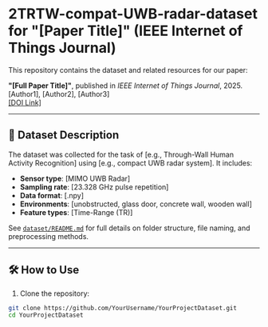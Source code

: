 # 2TRTW-compat-UWB-radar-dataset for "[Paper Title]" (IEEE Internet of Things Journal)

This repository contains the dataset and related resources for our paper:

**"[Full Paper Title]"**, published in *IEEE Internet of Things Journal*, 2025.  
[Author1], [Author2], [Author3]  
[[DOI Link]](https://doi.org/xx.xxxx/xxxxx)

---

## 📂 Dataset Description

The dataset was collected for the task of [e.g., Through-Wall Human Activity Recognition] using [e.g., compact UWB radar system]. It includes:

- **Sensor type**: [MIMO UWB Radar]
- **Sampling rate**: [23.328 GHz pulse repetition]
- **Data format**: [.npy]
- **Environments**: [unobstructed, glass door, concrete wall, wooden wall]
- **Feature types**: [Time-Range (TR)]

See [`dataset/README.md`](dataset/README.md) for full details on folder structure, file naming, and preprocessing methods.

---

## 🛠️ How to Use

1. Clone the repository:

```bash
git clone https://github.com/YourUsername/YourProjectDataset.git
cd YourProjectDataset
